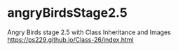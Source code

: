 # angryBirdsStage2.5
Angry Birds stage 2.5 with Class Inheritance and Images
https://ps229.github.io/Class-26/index.html
